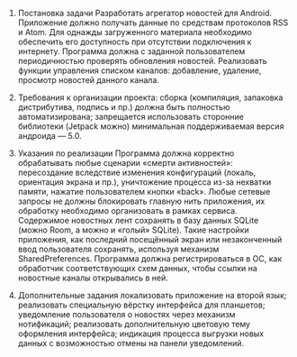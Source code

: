 1. Постановка задачи
Разработать агрегатор новостей для Android. Приложение должно получать данные по средствам протоколов RSS и Atom. Для однажды загруженного материала необходимо обеспечить его доступность при отсутствии подключения к интернету. Программа должна с заданной пользователем периодичностью проверять обновления новостей. Реализовать функции управления списком каналов: добавление, удаление, просмотр новостей данного канала.

2. Требования к организации проекта:
сборка (компиляция, запаковка дистрибутива, подпись и пр.) должна быть полностью автоматизирована;
запрещается использовать сторонние библиотеки (Jetpack можно)
минимальная поддерживаемая версия андроида — 5.0.

3. Указания по реализации
Программа должна корректно обрабатывать любые сценарии «смерти активностей»: пересоздание вследствие изменения конфигураций (локаль, ориентация экрана и пр.), уничтожение процесса из-за нехватки памяти, нажатие пользователем кнопки «back». Любые сетевые запросы не должны блокировать главную нить приложения, их обработку необходимо организовать в рамках сервиса. Содержимое новостных лент сохранять в базу данных SQLite (можно Room, а можно и «голый» SQLite). Такие настройки приложения, как последний посещённый экран или незаконченный ввод пользователя сохранять, используя механизм SharedPreferences. Программа должна регистрироваться в ОС, как обработчик соответствующих схем данных, чтобы ссылки на новостные каналы открывались в ней.

4. Дополнительные задания
локализовать приложение на второй язык;
реализовать специальную вёрстку интерфейса для планшетов;
уведомление пользователя о новостях через механизм нотификаций;
реализовать дополнительную цветовую тему оформления интерфейса;
индикация процесса выгрузки новых данных с возможностью отмены на панели уведомлений.
